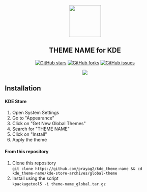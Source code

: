 <p align="center">
  <img src="https://github.com/Prayag2/kde_theme-name/blob/main/assets/logo.png" width=100/>
  <h2 align="center">THEME NAME for KDE</h2>
</p>

<p align="center">
<a href="https://github.com/prayag2/kde_theme-name/stargazers"><img alt="GitHub stars" src="https://img.shields.io/github/stars/prayag2/kde_theme-name?color=%23HEX_CODE&style=for-the-badge"></a>
<a href="https://github.com/prayag2/kde_theme-name/network"><img alt="GitHub forks" src="https://img.shields.io/github/forks/prayag2/kde_theme-name?color=%23HEX_CODE&style=for-the-badge"></a>
<a href="https://github.com/prayag2/kde_theme-name/issues"><img alt="GitHub issues" src="https://img.shields.io/github/issues/prayag2/kde_theme-name?color=%23HEX_CODE&style=for-the-badge"></a>
</p>

<p align="center">
  <img src="https://github.com/Prayag2/kde_theme-name/blob/main/assets/ss_1.png"/>
</p>

## Installation
#### KDE Store
1. Open System Settings
2. Go to "Appearance"
3. Click on "Get New Global Themes"
4. Search for "THEME NAME"
5. Click on "Install"
6. Apply the theme

#### From this repository
1. Clone this repository  
`git clone https://github.com/prayag2/kde_theme-name && cd kde_theme-name/kde-store-archives/global-theme`  
2. Install using the script  
`kpackagetool5 -i theme-name_global.tar.gz`
